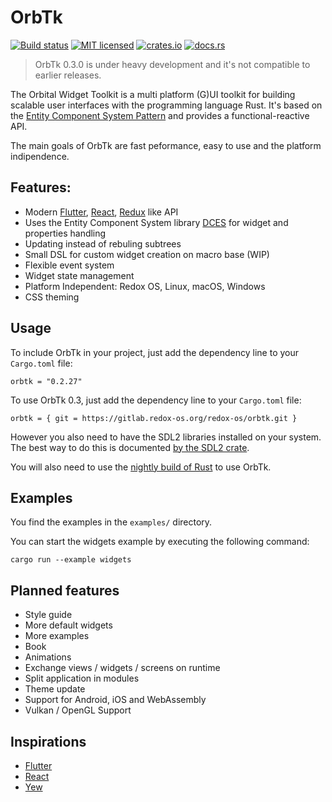 # OrbTk

[![Build status](https://gitlab.redox-os.org/redox-os/orbtk/badges/master/build.svg)](https://gitlab.redox-os.org/redox-os/orbtk/pipelines)
[![MIT licensed](https://img.shields.io/badge/license-MIT-blue.svg)](./LICENSE)
[![crates.io](https://img.shields.io/badge/crates.io-v0.2.27-orange.svg)](https://crates.io/crates/orbtk)
[![docs.rs](https://docs.rs/orbtk/badge.svg)](https://docs.rs/orbtk)

> OrbTk 0.3.0 is under heavy development and it's not compatible to earlier releases.

The Orbital Widget Toolkit is a multi platform (G)UI toolkit for building scalable user interfaces with the programming language Rust. It's based
on the [Entity Component System Pattern](https://en.wikipedia.org/wiki/Entity%E2%80%93component%E2%80%93system) and provides a functional-reactive API. 

The main goals of OrbTk are fast peformance, easy to use and the platform indipendence.

## Features:

* Modern [Flutter](https://flutter.io/), [React](https://reactjs.org/), [Redux](https://redux.js.org/) like API
* Uses the Entity Component System library [DCES](https://gitlab.com/orbtk/dces-rust) for widget and properties handling
* Updating instead of rebuling subtrees
* Small DSL for custom widget creation on macro base (WIP)
* Flexible event system
* Widget state management
* Platform Independent: Redox OS, Linux, macOS, Windows
* CSS theming

## Usage

To include OrbTk in your project, just add the dependency
line to your `Cargo.toml` file:

```text
orbtk = "0.2.27"
```

To use OrbTk 0.3, just add the dependency
line to your `Cargo.toml` file:

```text
orbtk = { git = https://gitlab.redox-os.org/redox-os/orbtk.git }
```

However you also need to have the SDL2 libraries installed on your
system.  The best way to do this is documented [by the SDL2
crate](https://github.com/AngryLawyer/rust-sdl2#user-content-requirements).

You will also need to use the [nightly build of Rust](https://github.com/rust-lang-nursery/rustup.rs/blob/master/README.md#working-with-nightly-rust) to use OrbTk. 

## Examples

You find the examples in the `examples/` directory.

You can start the widgets example by executing the following command:

```text
cargo run --example widgets
```

## Planned features

* Style guide
* More default widgets
* More examples
* Book
* Animations
* Exchange views / widgets / screens on runtime
* Split application in modules
* Theme update
* Support for Android, iOS and WebAssembly
* Vulkan / OpenGL Support 

## Inspirations

* [Flutter](https://flutter.io/)
* [React](https://reactjs.org/)
* [Yew](https://github.com/DenisKolodin/yew)

